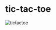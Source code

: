 # tic-tac-toe
![tictactoe](https://user-images.githubusercontent.com/98065482/207717333-cb5a6f8e-c00e-49a5-a7a6-eace7d00805d.svg)
